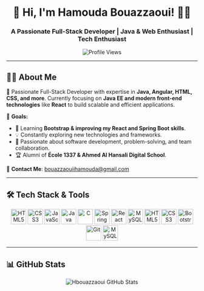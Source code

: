 <h1 align="center">🚀 Hi, I'm Hamouda Bouazzaoui! 👨‍💻</h1>
<h3 align="center">A Passionate Full-Stack Developer | Java & Web Enthusiast | Tech Enthusiast</h3>

<p align="center">
  <img src="https://komarev.com/ghpvc/?username=Hbouazzaoui&label=Profile%20views&color=blue&style=flat-square" alt="Profile Views" />
</p>

---

## 👨‍💻 About Me
🚀 Passionate Full-Stack Developer with expertise in **Java, Angular, HTML, CSS, and more**. Currently focusing on **Java EE and modern front-end technologies** like **React** to build scalable and efficient applications.

🎯 **Goals:**
- 🌱 Learning **Bootstrap & improving my React and Spring Boot skills**.
- 💡 Constantly exploring new technologies and frameworks.
- 🎯 Passionate about software development, problem-solving, and team collaboration.
- 🏆 Alumni of **École 1337 & Ahmed Al Hansali Digital School**.

📩 **Contact Me**: bouazzaouiihamouda@gmail.com

---

## 🛠️ Tech Stack & Tools
<p align="center"> 
  <img src="https://cdn.jsdelivr.net/gh/devicons/devicon/icons/html5/html5-original.svg" alt="HTML5" width="40" height="40"/>
  <img src="https://cdn.jsdelivr.net/gh/devicons/devicon/icons/css3/css3-original.svg" alt="CSS3" width="40" height="40"/>
  <img src="https://cdn.jsdelivr.net/gh/devicons/devicon/icons/javascript/javascript-original.svg" alt="JavaScript" width="40" height="40"/>
  <img src="https://cdn.jsdelivr.net/gh/devicons/devicon/icons/java/java-original.svg" alt="Java" width="40" height="40"/> 
  <img src="https://cdn.jsdelivr.net/gh/devicons/devicon/icons/c/c-original.svg" alt="C" width="40" height="40"/>
  <img src="https://cdn.jsdelivr.net/gh/devicons/devicon/icons/spring/spring-original.svg" alt="Spring Boot" width="40" height="40"/>
  <img src="https://cdn.jsdelivr.net/gh/devicons/devicon/icons/react/react-original.svg" alt="React" width="40" height="40"/> 
  <img src="https://cdn.jsdelivr.net/gh/devicons/devicon/icons/mysql/mysql-original.svg" alt="MySQL" width="40" height="40"/>
  <img src="https://cdn.jsdelivr.net/gh/devicons/devicon/icons/html5/html5-original.svg" alt="HTML5" width="40" height="40"/>
  <img src="https://cdn.jsdelivr.net/gh/devicons/devicon/icons/css3/css3-original.svg" alt="CSS3" width="40" height="40"/>
  <img src="https://cdn.jsdelivr.net/gh/devicons/devicon/icons/bootstrap/bootstrap-original.svg" alt="Bootstrap" width="40" height="40"/> 
  <img src="https://cdn.jsdelivr.net/gh/devicons/devicon/icons/git/git-original.svg" alt="Git" width="40" height="40"/>
  <img src="https://cdn.jsdelivr.net/gh/devicons/devicon/icons/mysql/mysql-original.svg" alt="MySQL" width="40" height="40"/>
</p>

---

## 📊 GitHub Stats
<p align="center">
  <img src="https://github-readme-stats.vercel.app/api?username=Hbouazzaoui&show_icons=true&locale=en&theme=dark&hide_border=true" alt="Hbouazzaoui GitHub Stats" />
  <img src="https://streak-stats.dem
```

